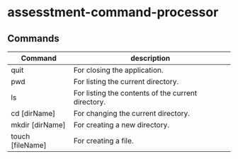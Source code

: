 # assesstment-command-processor

## Commands
| Command | description |
| -------- | ------ |
| quit | For closing the application. |
| pwd | For listing the current directory. |
| ls | For listing the contents of the current directory. |
| cd [dirName] | For changing the current directory. | 
| mkdir [dirName] | For creating a new directory. | 
| touch [fileName] | For creating a file. |
